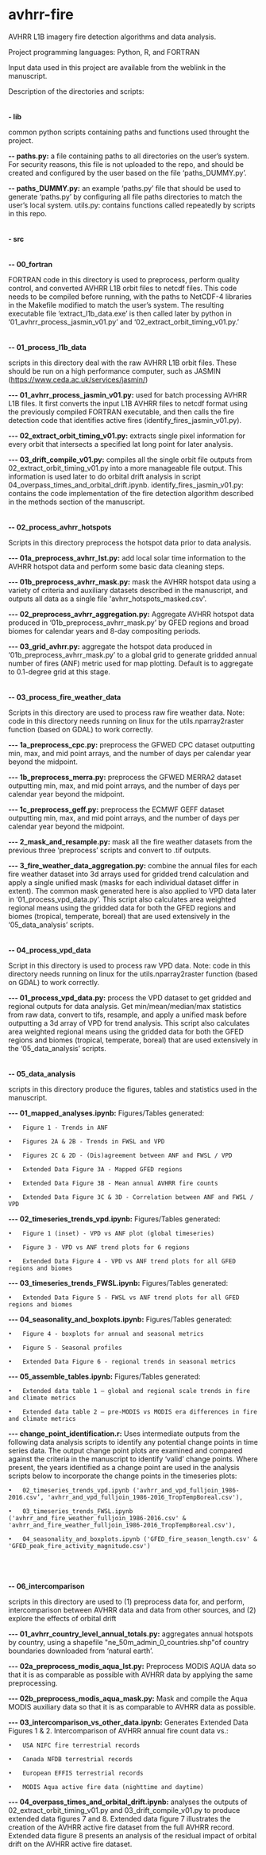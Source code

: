 # avhrr-fire

AVHRR L1B imagery fire detection algorithms and data analysis.

Project programming languages: Python, R, and FORTRAN

Input data used in this project are available from the weblink in the manuscript.

Description of the directories and scripts:
<br><br><br>
**- lib**

common python scripts containing paths and functions used throught the project.

**-- paths.py:** a file containing paths to all directories on the user’s system. For security reasons, this file is not uploaded to the repo, and should be created and configured by the user based on the file ‘paths_DUMMY.py’.

**-- paths_DUMMY.py:** an example ‘paths.py’ file that should be used to generate ‘paths.py’ by configuring all file paths directories to match the user’s local system. 
utils.py: contains functions called repeatedly by scripts in this repo. 
<br><br><br>
**- src**
<br><br><br>
**-- 00_fortran**

FORTRAN code in this directory is used to preprocess, perform quality control, and converted AVHRR L1B orbit files to netcdf files. This code needs to be compiled before running, with the paths to NetCDF-4 libraries in the Makefile modified to match the user’s system. The resulting executable file ‘extract_l1b_data.exe’ is then called later by python in ‘01_avhrr_process_jasmin_v01.py’ and ‘02_extract_orbit_timing_v01.py.’
<br><br><br>
**-- 01_process_l1b_data**

scripts in this directory deal with the raw AVHRR L1B orbit files. These should be run on a high performance computer, such as JASMIN (https://www.ceda.ac.uk/services/jasmin/)

**--- 01_avhrr_process_jasmin_v01.py:** used for batch processing AVHRR L1B files. It first converts the input L1B AVHRR files to netcdf format using the previously compiled FORTRAN executable, and then calls the fire detection code that identifies active fires (identify_fires_jasmin_v01.py).

**--- 02_extract_orbit_timing_v01.py:** extracts single pixel information for every orbit that intersects a specified lat long point for later analysis.

**--- 03_drift_compile_v01.py:** compiles all the single orbit file outputs from 02_extract_orbit_timing_v01.py into a more manageable file output. This information is used later to do orbital drift analysis in script 04_overpass_times_and_orbital_drift.ipynb.
identify_fires_jasmin_v01.py: contains the code implementation of the fire detection algorithm described in the methods section of the manuscript.
<br><br><br>
**-- 02_process_avhrr_hotspots**

Scripts in this directory preprocess the hotspot data prior to data analysis.

**--- 01a_preprocess_avhrr_lst.py:** add local solar time information to the AVHRR hotspot data and perform some basic data cleaning steps.

**--- 01b_preprocess_avhrr_mask.py:** mask the AVHRR hotspot data using a variety of criteria and auxiliary datasets described in the manuscript, and outputs all data as  a single file 'avhrr_hotspots_masked.csv'.

**--- 02_preprocess_avhrr_aggregation.py:** Aggregate AVHRR hotspot data produced in ‘01b_preprocess_avhrr_mask.py’ by GFED regions and broad biomes for calendar years and 8-day compositing periods.

**--- 03_grid_avhrr.py:** aggregate the hotspot data produced in ‘01b_preprocess_avhrr_mask.py’ to a global grid to generate gridded annual number of fires (ANF) metric used for map plotting. Default is to aggregate to 0.1-degree grid at this stage. 
<br><br><br>
**-- 03_process_fire_weather_data** 

Scripts in this directory are used to process raw fire weather  data. Note: code in this directory needs running on linux for the utils.nparray2raster function (based on GDAL)  to work correctly.

**--- 1a_preprocess_cpc.py:** preprocess the GFWED CPC dataset outputting min, max, and mid point arrays, and the number of days per calendar year beyond the midpoint. 

**--- 1b_preprocess_merra.py:** preprocess the GFWED MERRA2 dataset outputting min, max, and mid point arrays, and the number of days per calendar year beyond the midpoint. 

**--- 1c_preprocess_geff.py:** preprocess the ECMWF GEFF dataset outputting min, max, and mid point arrays, and the number of days per calendar year beyond the midpoint. 

**--- 2_mask_and_resample.py:** mask all the fire weather datasets  from the previous three ‘preprocess’ scripts and convert to .tif outputs. 

**--- 3_fire_weather_data_aggregation.py:** combine the annual files for each fire weather dataset into 3d arrays used for gridded trend calculation and apply a single unified mask (masks for each individual dataset differ in extent). The common mask generated here is also applied to VPD data later in ‘01_process_vpd_data.py’. This script also calculates area weighted regional means using the gridded data for both the GFED regions and biomes (tropical, temperate, boreal) that are used extensively in the ‘05_data_analysis’ scripts. 
<br><br><br>
**-- 04_process_vpd_data**

Script in this directory is used to process raw VPD data. Note: code in this directory needs running on linux for the utils.nparray2raster function (based on GDAL)  to work correctly.

**--- 01_process_vpd_data.py:** process the VPD dataset to get gridded and regional outputs for data analysis. Get min/mean/median/max statistics from raw data, convert to tifs, resample, and apply a unified mask before outputting  a 3d array of VPD for trend analysis. This script also calculates area weighted regional means using the gridded data for both the GFED regions and biomes (tropical, temperate, boreal) that are used extensively in the ‘05_data_analysis’ scripts. 
<br><br><br>
**-- 05_data_analysis**

scripts in this directory produce the figures, tables and statistics used in the manuscript.

**--- 01_mapped_analyses.ipynb:** Figures/Tables generated:

    •	Figure 1 - Trends in ANF 

    •	Figures 2A & 2B - Trends in FWSL and VPD 

    •	Figures 2C & 2D - (Dis)agreement between ANF and FWSL / VPD 

    •	Extended Data Figure 3A - Mapped GFED regions 

    •	Extended Data Figure 3B - Mean annual AVHRR fire counts  

    •	Extended Data Figure 3C & 3D - Correlation between ANF and FWSL / VPD 

**--- 02_timeseries_trends_vpd.ipynb:** Figures/Tables generated:

    •	Figure 1 (inset) - VPD vs ANF plot (global timeseries)

    •	Figure 3 - VPD vs ANF trend plots for 6 regions

    •	Extended Data Figure 4 - VPD vs ANF trend plots for all GFED regions and biomes

**--- 03_timeseries_trends_FWSL.ipynb:** Figures/Tables generated:

    •	Extended Data Figure 5 - FWSL vs ANF trend plots for all GFED regions and biomes

**--- 04_seasonality_and_boxplots.ipynb:** Figures/Tables generated:

    •	Figure 4 - boxplots for annual and seasonal metrics

    •	Figure 5 - Seasonal profiles

    •	Extended Data Figure 6 - regional trends in seasonal metrics

**--- 05_assemble_tables.ipynb:** Figures/Tables generated:

    •	Extended data table 1 – global and regional scale trends in fire and climate metrics

    •	Extended data table 2 – pre-MODIS vs MODIS era differences in fire and climate metrics

**--- change_point_identification.r:** Uses intermediate outputs from the following data analysis scripts to identify any potential change points in time series data. The output change point plots are examined and compared against the criteria in the manuscript to identify ‘valid’ change points. Where present, the years identified as a change point are used in the analysis scripts below to incorporate the change points in the timeseries plots:

    •	02_timeseries_trends_vpd.ipynb ('avhrr_and_vpd_fulljoin_1986-2016.csv’, 'avhrr_and_vpd_fulljoin_1986-2016_TropTempBoreal.csv'),  

    •	03_timeseries_trends_FWSL.ipynb ('avhrr_and_fire_weather_fulljoin_1986-2016.csv' & 'avhrr_and_fire_weather_fulljoin_1986-2016_TropTempBoreal.csv'), 

    •	04_seasonality_and_boxplots.ipynb ('GFED_fire_season_length.csv' & 'GFED_peak_fire_activity_magnitude.csv')
<br><br><br>
**-- 06_intercomparison**

scripts in this directory are used to (1) preprocess data for, and perform, intercomparison between AVHRR data and data from other sources, and (2) explore the effects of orbital drift

**--- 01_avhrr_country_level_annual_totals.py:** aggregates annual hotspots by country, using a shapefile "ne_50m_admin_0_countries.shp"of country boundaries downloaded from ‘natural earth’. 

**--- 02a_preprocess_modis_aqua_lst.py:** Preprocess MODIS AQUA data so that it is as comparable as possible with AVHRR data by applying the same preprocessing.

**--- 02b_preprocess_modis_aqua_mask.py:** Mask and compile the Aqua MODIS auxiliary data so that it is as comparable to AVHRR data as possible.

**--- 03_intercomparison_vs_other_data.ipynb:** Generates Extended Data Figures 1 & 2. Intercomparison of AVHRR annual fire count data vs.:

    •	USA NIFC fire terrestrial records

    •	Canada NFDB terrestrial records

    •	European EFFIS terrestrial records 

    •	MODIS Aqua active fire data (nighttime and daytime)

**--- 04_overpass_times_and_orbital_drift.ipynb:** analyses the outputs of 02_extract_orbit_timing_v01.py and 03_drift_compile_v01.py to produce extended data figures 7 and 8. Extended data figure 7 illustrates the creation of the AVHRR active fire dataset from the full AVHRR record. Extended data figure 8 presents an analysis of the residual impact of orbital drift on the AVHRR active fire dataset.


